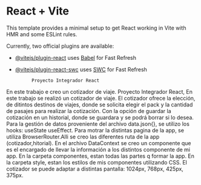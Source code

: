 # React + Vite

This template provides a minimal setup to get React working in Vite with HMR and some ESLint rules.

Currently, two official plugins are available:

- [@vitejs/plugin-react](https://github.com/vitejs/vite-plugin-react/blob/main/packages/plugin-react/README.md) uses [Babel](https://babeljs.io/) for Fast Refresh
- [@vitejs/plugin-react-swc](https://github.com/vitejs/vite-plugin-react-swc) uses [SWC](https://swc.rs/) for Fast Refresh




            Proyecto Integrador React      
En este trabajo e creo un cotizador de viaje.
Proyecto Integrador React,
En este trabajo se realizó un cotizador de viaje.
El cotizador ofrece la elección, de ditintos destinos de viajes, donde se solicita elegir el pack y la cantidad de pasajes para realizar la cotización.
Con la opción de guardar la cotización en un historial, donde se guardara y se podrá borrar si lo desea.
Para la gestión de datos proveniente del archivo data.json{}, se utilizo los hooks:
  useState
  useEffect.
Para motrar la distintas pagina de la app, se utiliza BrowserRouter.Alli se creo las diferentes ruta de la app (cotizador,hitorial).
En el archivo DataContext se creo un componente que es el encargado de llevar la información a los distintos componente de mi app.
En la carpeta componentes, estan todas las partes q formar la app.
En la carpeta style, estan los estilos de mis componentes utilizando CSS.
El cotizador se puede adaptar a distintas pantalla: 1024px, 768px, 425px, 375px.

